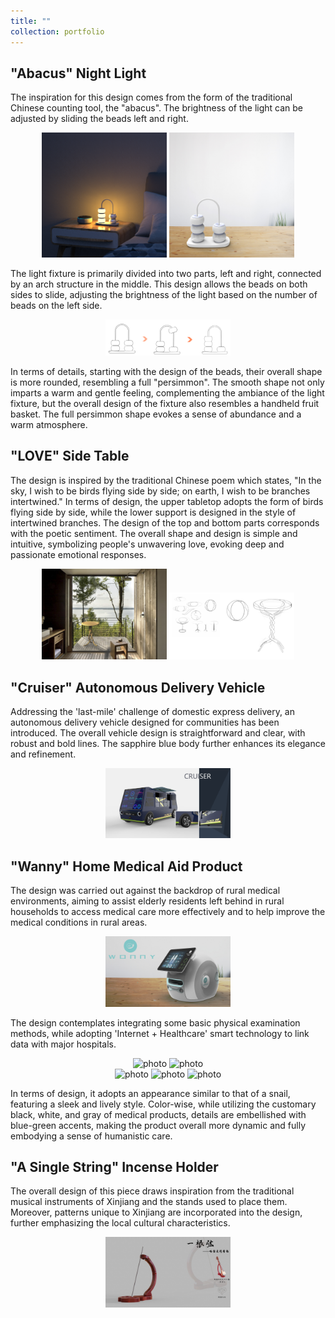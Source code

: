 ```yaml
---
title: ""
collection: portfolio
---
```

## "Abacus" Night Light
The inspiration for this design comes from the form of the traditional Chinese counting tool, the "abacus". The brightness of the light can be adjusted by sliding the beads left and right.

<div style="text-align:center;">
  <img src="../images/5.png" alt="photo" width="200"> <img src="../images/6.jpg" alt="photo" width="200">
</div>

The light fixture is primarily divided into two parts, left and right, connected by an arch structure in the middle. This design allows the beads on both sides to slide, adjusting the brightness of the light based on the number of beads on the left side.

<div style="text-align:center;">
  <img src="../images/7.png" alt="photo" width="200">
</div>

In terms of details, starting with the design of the beads, their overall shape is more rounded, resembling a full "persimmon". The smooth shape not only imparts a warm and gentle feeling, complementing the ambiance of the light fixture, but the overall design of the fixture also resembles a handheld fruit basket. The full persimmon shape evokes a sense of abundance and a warm atmosphere.

## "LOVE" Side Table
The design is inspired by the traditional Chinese poem which states, "In the sky, I wish to be birds flying side by side; on earth, I wish to be branches intertwined." In terms of design, the upper tabletop adopts the form of birds flying side by side, while the lower support is designed in the style of intertwined branches. The design of the top and bottom parts corresponds with the poetic sentiment. The overall shape and design is simple and intuitive, symbolizing people's unwavering love, evoking deep and passionate emotional responses.

<div style="text-align:center;">
  <img src="../images/8.jpg" alt="photo" width="200"> <img src="../images/9.png" alt="photo" width="200">
</div>

## "Cruiser" Autonomous Delivery Vehicle
Addressing the 'last-mile' challenge of domestic express delivery, an autonomous delivery vehicle designed for communities has been introduced. The overall vehicle design is straightforward and clear, with robust and bold lines. The sapphire blue body further enhances its elegance and refinement.

<div style="text-align:center;">
  <img src="../images/10.png" alt="photo" width="200">
</div>

## "Wanny" Home Medical Aid Product
The design was carried out against the backdrop of rural medical environments, aiming to assist elderly residents left behind in rural households to access medical care more effectively and to help improve the medical conditions in rural areas.

<div style="text-align:center;">
  <img src="../images/11.jpg" alt="photo" width="200">
</div>

The design contemplates integrating some basic physical examination methods, while adopting 'Internet + Healthcare' smart technology to link data with major hospitals.

<div style="text-align:center;">
  <img src="../images/12.jpg" alt="photo" width="200"> <img src="../images/13.jpg" alt="photo" width="200">
</div>

<div style="text-align:center;">
  <img src="../images/14.jpg" alt="photo" width="200"> <img src="../images/15.jpg" alt="photo" width="200"> <img src="../images/16.jpg" alt="photo" width="200">
</div>

In terms of design, it adopts an appearance similar to that of a snail, featuring a sleek and lively style. Color-wise, while utilizing the customary black, white, and gray of medical products, details are embellished with blue-green accents, making the product overall more dynamic and fully embodying a sense of humanistic care.

## "A Single String" Incense Holder
The overall design of this piece draws inspiration from the traditional musical instruments of Xinjiang and the stands used to place them. Moreover, patterns unique to Xinjiang are incorporated into the design, further emphasizing the local cultural characteristics.

<div style="text-align:center;">
  <img src="../images/17.jpg" alt="photo" width="200">
</div>
